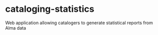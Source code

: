 # cataloging-statistics
Web application allowing catalogers to generate statistical reports from Alma data
